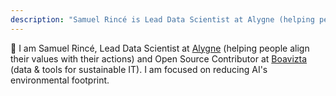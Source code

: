 ```yaml
---
description: "Samuel Rincé is Lead Data Scientist at Alygne (helping people align their values with their actions) and Open Source Contributor at Boavizta (data & tools for sustainable IT). Samuel is also working on reducing AI's environmental footprint."
---
```


👋 I am Samuel Rincé, Lead Data Scientist at [Alygne](https://alygne.me) (helping people align their values with their actions) and Open Source Contributor at [Boavizta](https://boavizta.org) (data & tools for sustainable IT). I am focused on reducing AI's environmental footprint.
